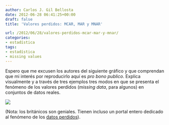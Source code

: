 ```yaml
---
author: Carlos J. Gil Bellosta
date: 2012-06-28 06:41:25+00:00
draft: false
title: 'Valores perdidos: MCAR, MAR y MNAR'

url: /2012/06/28/valores-perdidos-mcar-mar-y-mnar/
categories:
- estadística
tags:
- estadística
- missing values
---
```


Espero que me excusen los autores del siguiente gráfico y que comprendan que mi interés por reproducirlo aquí es _pro bono publico_. Explica visualmente y a través de tres ejemplos tres modos en que se presenta el fenómeno de los valores perdidos (_missing data_, para algunos) en conjuntos de datos reales.

[![](/wp-uploads/2012/06/missing_data.png)
](/wp-uploads/2012/06/missing_data.png)

(Nota: los británicos son geniales. Tienen incluso un portal entero dedicado al fenómeno de los [datos perdidos](http://missingdata.org.uk/)).
